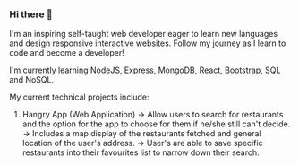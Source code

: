 ### Hi there 👋

I'm an inspiring self-taught web developer eager to learn new languages and design responsive interactive websites.
Follow my journey as I learn to code and become a developer!

I'm currently learning NodeJS, Express, MongoDB, React, Bootstrap, SQL and NoSQL.

My current technical projects include:
   1) Hangry App (Web Application)
       -> Allow users to search for restaurants and the option for the app to choose for them if he/she still can't decide.
       -> Includes a map display of the restaurants fetched and general location of the user's address.
       -> User's are able to save specific restaurants into their favourites list to narrow down their search. 
 
<!--
**askchu/askchu** is a ✨ _special_ ✨ repository because its `README.md` (this file) appears on your GitHub profile.

Here are some ideas to get you started:

- 🔭 I’m currently working on ...
- 🌱 I’m currently learning ...
- 👯 I’m looking to collaborate on ...
- 🤔 I’m looking for help with ...
- 💬 Ask me about ...
- 📫 How to reach me: ...
- 😄 Pronouns: ...
- ⚡ Fun fact: ...
-->
